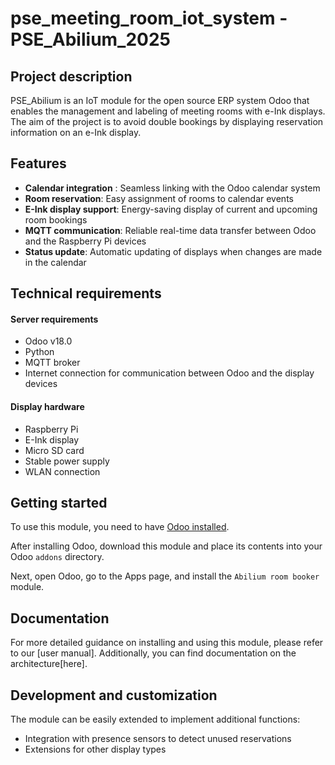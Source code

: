 # pse_meeting_room_iot_system -  PSE_Abilium_2025

## Project description
 
PSE_Abilium is an IoT module for the open source ERP system Odoo that enables the management and labeling of meeting rooms with e-Ink displays. The aim of the project is to avoid double bookings by displaying reservation information on an e-Ink display.

## Features

- **Calendar integration** : Seamless linking with the Odoo calendar system
- **Room reservation**: Easy assignment of rooms to calendar events
- **E-Ink display support**: Energy-saving display of current and upcoming room bookings
- **MQTT communication**: Reliable real-time data transfer between Odoo and the Raspberry Pi devices
- **Status update**: Automatic updating of displays when changes are made in the calendar

## Technical requirements

#### Server requirements

- Odoo v18.0
- Python
- MQTT broker
- Internet connection for communication between Odoo and the display devices

#### Display hardware

- Raspberry Pi
- E-Ink display
- Micro SD card
- Stable power supply
- WLAN connection

## Getting started

To use this module, you need to have [Odoo installed](https://www.odoo.com/de_DE/page/download?msockid=39f4aad28e496d093fcab8658f426c19).

After installing Odoo, download this module and place its contents into your Odoo `addons` directory.

Next, open Odoo, go to the Apps page, and install the `Abilium room booker` module. 


## Documentation

For more detailed guidance on installing and using this module, please refer to our [user manual]. 
Additionally, you can find documentation on the architecture[here].


## Development and customization

The module can be easily extended to implement additional functions:
- Integration with presence sensors to detect unused reservations
- Extensions for other display types
